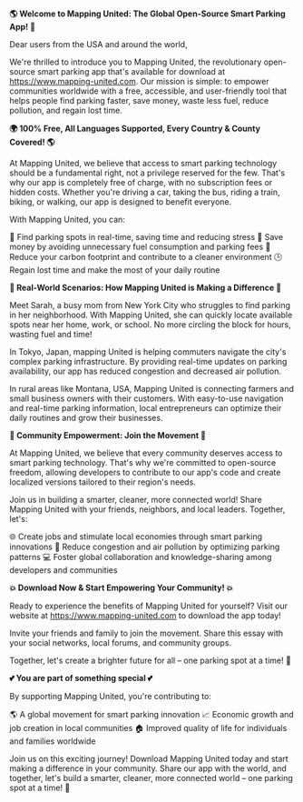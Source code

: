 **🌎 Welcome to Mapping United: The Global Open-Source Smart Parking App! 🚗**

Dear users from the USA and around the world,

We're thrilled to introduce you to Mapping United, the revolutionary open-source smart parking app that's available for download at https://www.mapping-united.com. Our mission is simple: to empower communities worldwide with a free, accessible, and user-friendly tool that helps people find parking faster, save money, waste less fuel, reduce pollution, and regain lost time.

**🌍 100% Free, All Languages Supported, Every Country & County Covered! 🌎**

At Mapping United, we believe that access to smart parking technology should be a fundamental right, not a privilege reserved for the few. That's why our app is completely free of charge, with no subscription fees or hidden costs. Whether you're driving a car, taking the bus, riding a train, biking, or walking, our app is designed to benefit everyone.

With Mapping United, you can:

📍 Find parking spots in real-time, saving time and reducing stress
💸 Save money by avoiding unnecessary fuel consumption and parking fees
💚 Reduce your carbon footprint and contribute to a cleaner environment
🕒 Regain lost time and make the most of your daily routine

**🌟 Real-World Scenarios: How Mapping United is Making a Difference 🌟**

Meet Sarah, a busy mom from New York City who struggles to find parking in her neighborhood. With Mapping United, she can quickly locate available spots near her home, work, or school. No more circling the block for hours, wasting fuel and time!

In Tokyo, Japan, mapping United is helping commuters navigate the city's complex parking infrastructure. By providing real-time updates on parking availability, our app has reduced congestion and decreased air pollution.

In rural areas like Montana, USA, Mapping United is connecting farmers and small business owners with their customers. With easy-to-use navigation and real-time parking information, local entrepreneurs can optimize their daily routines and grow their businesses.

**🌈 Community Empowerment: Join the Movement 🌟**

At Mapping United, we believe that every community deserves access to smart parking technology. That's why we're committed to open-source freedom, allowing developers to contribute to our app's code and create localized versions tailored to their region's needs.

Join us in building a smarter, cleaner, more connected world! Share Mapping United with your friends, neighbors, and local leaders. Together, let's:

🌐 Create jobs and stimulate local economies through smart parking innovations
🚗 Reduce congestion and air pollution by optimizing parking patterns
💻 Foster global collaboration and knowledge-sharing among developers and communities

**💥 Download Now & Start Empowering Your Community! 💥**

Ready to experience the benefits of Mapping United for yourself? Visit our website at https://www.mapping-united.com to download the app today!

Invite your friends and family to join the movement. Share this essay with your social networks, local forums, and community groups.

Together, let's create a brighter future for all – one parking spot at a time! 🌟

**💕 You are part of something special 💕**

By supporting Mapping United, you're contributing to:

🌎 A global movement for smart parking innovation
📈 Economic growth and job creation in local communities
🏠 Improved quality of life for individuals and families worldwide

Join us on this exciting journey! Download Mapping United today and start making a difference in your community. Share our app with the world, and together, let's build a smarter, cleaner, more connected world – one parking spot at a time! 🌟
